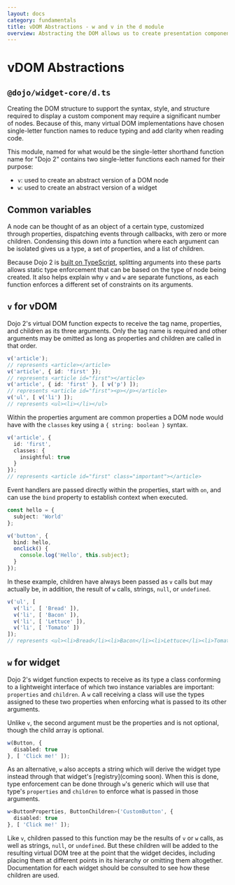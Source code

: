 ```yaml
---
layout: docs
category: fundamentals
title: vDOM Abstractions - w and v in the d module
overview: Abstracting the DOM allows us to create presentation components programmatically. Dojo 2 provides a layer of abstraction between the DOM and its virtual counterpart as it exists in JavaScript as well as a layer of abstraction between this virtual DOM and Dojo 2 components - using a common syntax in a common module.
---
```


# vDOM Abstractions

## `@dojo/widget-core/d.ts`

Creating the DOM structure to support the syntax, style, and structure required to display a custom component may require a significant number of nodes. Because of this, many virtual DOM implementations have chosen single-letter function names to reduce typing and add clarity when reading code.

This module, named for what would be the single-letter shorthand function name for "Dojo 2" contains two single-letter functions each named for their purpose:

- `v`: used to create an abstract version of a DOM node
- `w`: used to create an abstract version of a widget

## Common variables

A node can be thought of as an object of a certain type, customized through properties, dispatching events through callbacks, with zero or more children. Condensing this down into a function where each argument can be isolated gives us a type, a set of properties, and a list of children.

Because Dojo 2 is [built on TypeScript](https://github.com/dojo/dojo.io/blob/master/site/source/tutorials/TypeScript_and_Dojo_2.md), splitting arguments into these parts allows static type enforcement that can be based on the type of node being created. It also helps explain why `v` and `w` are separate functions, as each function enforces a different set of constraints on its arguments.

## `v` for vDOM

Dojo 2's virtual DOM function expects to receive the tag name, properties, and children as its three arguments. Only the tag name is required and other arguments may be omitted as long as properties and children are called in that order.

```ts
v('article');
// represents <article></article>
v('article', { id: 'first' });
// represents <article id="first"></article>
v('article', { id: 'first' }, [ v('p') ]);
// represents <article id="first"><p></p></article>
v('ul', [ v('li') ]);
// represents <ul><li></li></ul>
```

Within the properties argument are common properties a DOM node would have with the `classes` key using a `{ string: boolean }` syntax.

```ts
v('article', {
  id: 'first',
  classes: {
    insightful: true
  }
});
// represents <article id="first" class="important"></article>
```

Event handlers are passed directly within the properties, start with `on`, and can use the `bind` property to establish context when executed.

```ts
const hello = {
  subject: 'World'
};

v('button', {
  bind: hello,
  onclick() {
    console.log('Hello', this.subject);
  }
});
```

In these example, children have always been passed as `v` calls but may actually be, in addition, the result of `w` calls, strings, `null`, or `undefined`.


```ts
v('ul', [
  v('li', [ 'Bread' ]),
  v('li', [ 'Bacon' ]),
  v('li', [ 'Lettuce' ]),
  v('li', [ 'Tomato' ])
]);
// represents <ul><li>Bread</li><li>Bacon</li><li>Lettuce</li><li>Tomato</li></ul>
```

## `w` for widget

Dojo 2's widget function expects to receive as its type a class conforming to a lightweight interface of which two instance variables are important: `properties` and `children`. A `w` call receiving a class will use the types assigned to these two properties when enforcing what is passed to its other arguments.

Unlike `v`, the second argument must be the properties and is not optional, though the child array is optional.

```ts
w(Button, {
  disabled: true
}, [ 'Click me!' ]);
```

As an alternative, `w` also accepts a string which will derive the widget type instead through that widget's [registry](coming soon). When this is done, type enforcement can be done through `w`'s generic which will use that type's `properties` and `children` to enforce what is passed in those arguments.

```ts
w<ButtonProperties, ButtonChildren>('CustomButton', {
  disabled: true
}, [ 'Click me!' ]);
```

Like `v`, children passed to this function may be the results of `v` or `w` calls, as well as strings, `null`, or `undefined`. But these children will be added to the resulting virtual DOM tree at the point that the widget decides, including placing them at different points in its hierarchy or omitting them altogether. Documentation for each widget should be consulted to see how these children are used.
